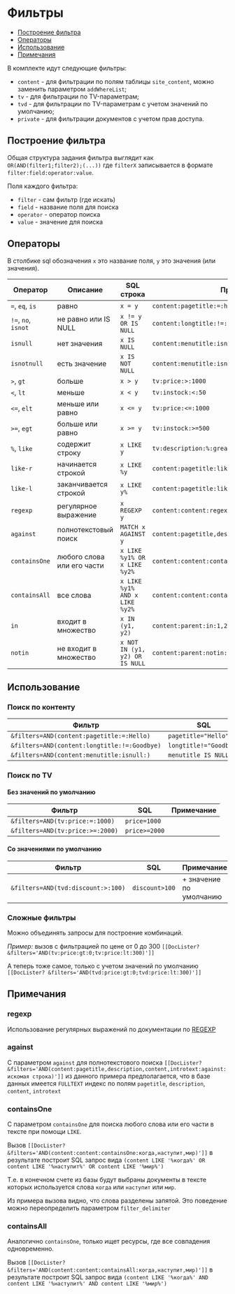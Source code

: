 # Фильтры

- [Построение фильтра](#construct)
- [Операторы](#operators)
- [Использование](#usage)
- [Примечания](#comments)

В комплекте идут следующие фильтры:

- `content` - для фильтрации по полям таблицы `site_content`, можно заменить параметром `addWhereList`;
- `tv` - для фильтрации по TV-параметрам;
- `tvd` - для фильтрации по TV-параметрам с учетом значений по умолчанию;
- `private` - для фильтрации документов с учетом прав доступа.

## <a name="construct"></a> Построение фильтра

Общая структура задания фильтра выглядит как `OR(AND(filter1;filter2);(...))` где `filterX` записывается в формате `filter:field:operator:value`.

Поля каждого фильтра:

- `filter` - сам фильтр (где искать)
- `field` - название поля для поиска
- `operator` - оператор поиска
- `value` - значение для поиска

## <a name="operators"></a> Операторы

В столбике sql обозначения `x` это название поля, `y` это значения (или значения).

| Оператор            | Описание                   | SQL строка                     | Пример                                           |
| ------------------- | -------------------------- | ------------------------------ | ------------------------------------------------ |
| `=`, `eq`, `is`     | равно                      | `x = y`                        | `content:pagetitle:=:hello`                      |
| `!=`, `no`, `isnot` | не равно или IS NULL       | `x != y OR IS NULL`            | `content:longtitle:!=:goodbye`                   |
| `isnull`            | нет значения               | `x IS NULL`                    | `content:menutitle:isnull:`                      |
| `isnotnull`         | есть значение              | `x IS NOT NULL`                | `content:menutitle:isnotnull:`                   |
| `>`, `gt`           | больше                     | `x > y`                        | `tv:price:>:1000`                                |
| `<`, `lt`           | меньше                     | `x < y`                        | `tv:instock:<:50`                                |
| `<=`, `elt`         | меньше или равно           | `x <= y`                       | `tv:price:<=:1000`                               |
| `>=`, `egt`         | больше или равно           | `x >= y`                       | `tv:instock:>=500`                               |
| `%`, `like`         | содержит строку            | `x LIKE y`                     | `tv:description:%:great`                         |
| `like-r`            | начинается строкой         | `x LIKE %y`                    | `content:pagetitle:like-r:London`                |
| `like-l`            | заканчивается строкой      | `x LIKE y%`                    | `content:pagetitle:like-l:Britain.`              |
| `regexp`            | регулярное выражение       | `x REGEXP y`                   | `content:content:regexp:*`                       |
| `against`           | полнотекстовый поиск       | `MATCH x AGAINST y`            | `content:pagetitle,description:against:space`    |
| `сontainsOne`       | любого слова или его части | `x LIKE %y1% OR x LIKE %y2%`   | `content:content:containsOne:когда,наступит,мир` |
| `сontainsAll`       | все слова                  | `x LIKE %y1% AND x LIKE %y2%`  | `content:content:containsAll:когда,наступит,мир` |
| `in`                | входит в множество         | `x IN (y1, y2)`                | `content:parent:in:1,2,3`                        |
| `notin`             | не входит в множество      | `x NOT IN (y1, y2) OR IS NULL` | `content:parent:notin:2,3,4`                     |

## <a name="usage"></a> Использование

### Поиск по контенту

| Фильтр                                       | SQL                    | Примечание |
| -------------------------------------------- | ---------------------- | ---------- |
| `&filters=AND(content:pagetitle:=:Hello)`    | `pagetitle="Hello"`    |            |
| `&filters=AND(content:longtitle:!=:Goodbye)` | `longtitle!="Goodbye"` |            |
| `&filters=AND(content:menutitle:isnull:)`    | `menutitle IS NULL`    |            |

### Поиск по TV

#### Без значений по умолчанию

| Фильтр                           | SQL           | Примечание |
| -------------------------------- | ------------- | ---------- |
| `&filters=AND(tv:price:=:1000)`  | `price=1000`  |            |
| `&filters=AND(tv:price:>=:2000)` | `price>=2000` |            |

#### Со значениями по умолчанию

| Фильтр                             | SQL            | Примечание              |
| ---------------------------------- | -------------- | ----------------------- |
| `&filters=AND(tvd:discount:>:100)` | `discount>100` | + значение по умолчанию |

### Сложные фильтры

Можно объединять запросы для построение комбинаций.

_Пример:_ вызов с фильтрацией по цене от 0 до 300 `[[DocLister? &filters='AND(tv:price:gt:0;tv:price:lt:300)']]`

А теперь тоже самое, только с учетом значений по умолчанию `[[DocLister? &filters='AND(tvd:price:gt:0;tvd:price:lt:300)']]`

## <a name="comments"></a> Примечания

### regexp

Использование регулярных выражений по документации по [REGEXP](https://dev.mysql.com/doc/refman/5.5/en/regexp.html)

### against

С параметром `against` для полнотекстового поиска `[[DocLister? &filters='AND(content:pagetitle,description,content,introtext:against:искомая строка)']]` из данного примера предполагается, что в базе данных имеется `FULLTEXT` индекс по полям `pagetitle`, `description`, `content`, `introtext`

### containsOne

С параметром `containsOne` для поиска любого слова или его части в тексте при помощи `LIKE`.

Вызов `[[DocLister? &filters='AND(content:content:containsOne:когда,наступит,мир)']]` в результате построит SQL запрос вида `(content LIKE '%когда%' OR content LIKE '%наступит%' OR content LIKE '%мир%')`

Т.е. в конечном счете из базы будут выбраны документы в тексте которых используется слова `когда` или `наступит` или `мир`.

Из примера вызова видно, что слова разделены запятой. Это поведение можно переопределить параметром `filter_delimiter`

### containsAll

Аналогично `containsOne`, только ищет ресурсы, где все совпадения одновременно.

Вызов `[[DocLister? &filters='AND(content:content:containsAll:когда,наступит,мир)']]` в результате построит SQL запрос вида `(content LIKE '%когда%' AND content LIKE '%наступит%' AND content LIKE '%мир%')`
